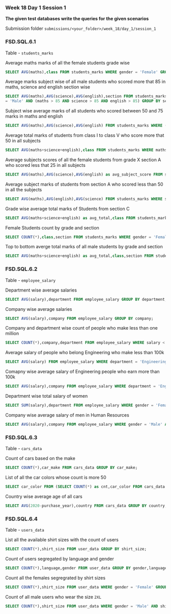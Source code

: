 ### Week 18 Day 1 Session 1

**The given test databases write the queries for the given scenarios**

Submission folder `submissions/<your_folder>/week_18/day_1/session_1`

### FSD.SQL.6.1

Table - `students_marks`

Average maths marks of all the female students grade wise

```sql
SELECT AVG(maths),class FROM students_marks WHERE gender = 'Female' GROUP BY class;
```

Average marks subject wise of all male students who scored more that 85 in maths, science and english section wise

```sql
SELECT AVG(maths),AVG(science),AVG(english),section FROM students_marks WHERE gender
= 'Male' AND (maths > 85 AND science > 85 AND english > 85) GROUP BY section;
```

Subject wise average marks of all students who scored between 50 and 75 marks in maths and english

```sql
SELECT AVG(maths),AVG(science),AVG(english) FROM students_marks WHERE (maths BETWEEN 50 AND 75) AND (english BETWEEN 50 AND 75);
```

Average total marks of students from class I to class V who score more that 50 in all subjects

```sql
SELECT AVG(maths+science+english),class FROM students_marks WHERE maths > 50 AND science > 50 AND english > 50 AND class IN ('I','II','III','IV','V') GROUP BY class;
```

Average subjects scores of all the female students from grade X  section A who scored  less that 25 in all subjects

```sql
SELECT AVG(maths),AVG(science),AVG(english) as avg_subject_score FROM students_marks WHERE gender = 'Female' AND class = 'X' AND section = 'A' AND maths < 25 AND science < 25 AND english < 25;
```


Average subject marks of students from section A who scored less than 50 in all the subjects

```sql
SELECT AVG(maths),AVG(english),AVG(science) FROM students_marks WHERE section = 'A' AND maths < 50 AND english < 50 AND science < 50;
```

Grade wise average total marks of Students from section C

```sql
SELECT AVG(maths+science+english) as avg_total,class FROM students_marks WHERE section = 'C' GROUP BY class;
```


Female Students count by grade and section

```sql
SELECT COUNT(*),class,section FROM students_marks WHERE gender = 'Female' GROUP BY class,section;
```

Top to bottom averge total marks of all male students by grade and section

```sql
SELECT AVG(maths+science+english) as avg_total,class,section FROM students_marks WHERE gender = 'Male' GROUP BY class,section ORDER BY avg_total DESC;
```

### FSD.SQL.6.2

Table - `employee_salary`

Department wise average salaries

```sql
SELECT AVG(salary),department FROM employee_salary GROUP BY department;
```

Company wise average salaries

```sql
SELECT AVG(salary),company FROM employee_salary GROUP BY company;
```

Company and department wise count of people who make less than one million

```sql
SELECT COUNT(*),company,department FROM employee_salary WHERE salary < 1000000 GROUP BY company,department;
```

Average salary of people who belong Engineering  who make less than 100k 

```sql
SELECT AVG(salary) FROM employee_salary WHERE department = 'Engineering' AND salary < 100000;
```

Comapny wise average salary of  Engineering people who earn more than 100k

```sql
SELECT AVG(salary),company FROM employee_salary WHERE department = 'Engineering' AND salary > 100000 GROUP BY company;
```

Department wise total salary of women 

```sql
SELECT SUM(salary),department FROM employee_salary WHERE gender = 'Female' GROUP BY department;
```

Company wise average salary of men in Human Resources

```sql
SELECT AVG(salary),company FROM employee_salary WHERE gender = 'Male' AND department = 'Human Resources' GROUP BY company;
```

### FSD.SQL.6.3

Table - `cars_data`

Count of cars based on the make
```sql
SELECT COUNT(*),car_make FROM cars_data GROUP BY car_make;
```

List of all the car colors whose count is more 50
```sql
SELECT car_color FROM (SELECT COUNT(*) as cnt,car_color FROM cars_data GROUP BY car_color) as cnt_table WHERE cnt > 50;
```

Country wise average age of all cars
```sql
SELECT AVG(2020-purchase_year),country FROM cars_data GROUP BY country;
```


### FSD.SQL.6.4

Table - `users_data`

List all the available shirt sizes with the count of users 

```sql
SELECT COUNT(*),shirt_size FROM user_data GROUP BY shirt_size;
```

Count of users segregated by language and gender

```sql
SELECT COUNT(*),language,gender FROM user_data GROUP BY gender,language;
```

Count all the females segregrated by shirt sizes

```sql
SELECT COUNT(*),shirt_size FROM user_data WHERE gender = 'Female' GROUP BY shirt_size;
```


Count of all male users who wear the size `2XL`

```sql
SELECT COUNT(*),shirt_size FROM user_data WHERE gender = 'Male' AND shirt_size = '2XL';
```